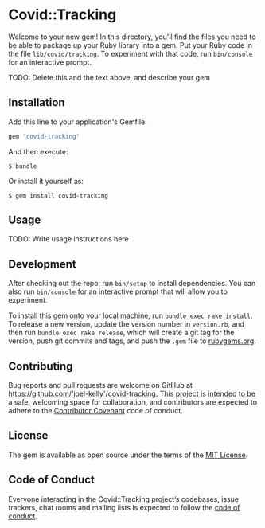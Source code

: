 # Covid::Tracking

Welcome to your new gem! In this directory, you'll find the files you need to be able to package up your Ruby library into a gem. Put your Ruby code in the file `lib/covid/tracking`. To experiment with that code, run `bin/console` for an interactive prompt.

TODO: Delete this and the text above, and describe your gem

## Installation

Add this line to your application's Gemfile:

```ruby
gem 'covid-tracking'
```

And then execute:

    $ bundle

Or install it yourself as:

    $ gem install covid-tracking

## Usage

TODO: Write usage instructions here

## Development

After checking out the repo, run `bin/setup` to install dependencies. You can also run `bin/console` for an interactive prompt that will allow you to experiment.

To install this gem onto your local machine, run `bundle exec rake install`. To release a new version, update the version number in `version.rb`, and then run `bundle exec rake release`, which will create a git tag for the version, push git commits and tags, and push the `.gem` file to [rubygems.org](https://rubygems.org).

## Contributing

Bug reports and pull requests are welcome on GitHub at https://github.com/'joel-kelly'/covid-tracking. This project is intended to be a safe, welcoming space for collaboration, and contributors are expected to adhere to the [Contributor Covenant](http://contributor-covenant.org) code of conduct.

## License

The gem is available as open source under the terms of the [MIT License](https://opensource.org/licenses/MIT).

## Code of Conduct

Everyone interacting in the Covid::Tracking project’s codebases, issue trackers, chat rooms and mailing lists is expected to follow the [code of conduct](https://github.com/'joel-kelly'/covid-tracking/blob/master/CODE_OF_CONDUCT.md).

